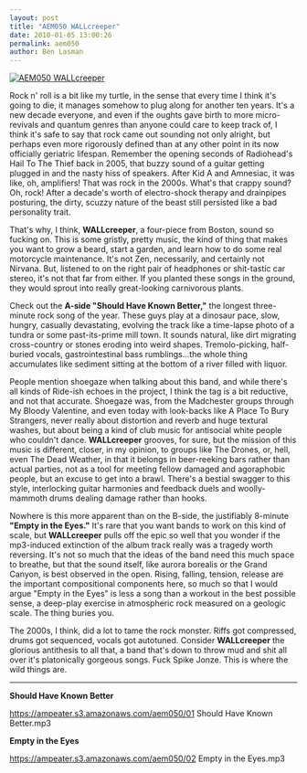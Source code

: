 ```yaml
---
layout: post
title: "AEM050 WALLcreeper"
date: 2010-01-05 13:00:26
permalink: aem050
author: Ben Lasman
---
```

[![AEM050 WALLcreeper](https://ampeater.s3.amazonaws.com/aem050/WALLcreeper.jpg)](https://ampeater.s3.amazonaws.com/aem050/WALLcreeper.jpg)

Rock n' roll is a bit like my turtle, in the sense that every time I think it's going to die, it manages somehow to plug along for another ten years. It's a new decade everyone, and even if the oughts gave birth to more micro-revivals and quantum genres than anyone could care to keep track of, I think it's safe to say that rock came out sounding not only alright, but perhaps even more rigorously defined than at any other point in its now officially geriatric lifespan. Remember the opening seconds of Radiohead's Hail To The Thief back in 2005, that buzzy sound of a guitar getting plugged in and the nasty hiss of speakers. After Kid A and Amnesiac, it was like, oh, amplifiers! That was rock in the 2000s. What's that crappy sound? Oh, rock! After a decade's worth of electro-shock therapy and drainpipes posturing, the dirty, scuzzy nature of the beast still persisted like a bad personality trait.

<!-- more -->

That's why, I think, **WALLcreeper**, a four-piece from Boston, sound so fucking on. This is some gristly, pretty music, the kind of thing that makes you want to grow a beard, start a garden, and learn how to do some real motorcycle maintenance. It's not Zen, necessarily, and certainly not Nirvana. But, listened to on the right pair of headphones or shit-tastic car stereo, it's not that far from either. If you planted these songs in the ground, they would sprout into really great-looking carnivorous plants.

Check out the **A-side "Should Have Known Better,"** the longest three-minute rock song of the year. These guys play at a dinosaur pace, slow, hungry, casually devastating, evolving the track like a time-lapse photo of a tundra or some past-its-prime mill town. It sounds natural, like dirt migrating cross-country or stones eroding into weird shapes. Tremolo-picking, half-buried vocals, gastrointestinal bass rumblings...the whole thing accumulates like sediment sitting at the bottom of a river filled with liquor.

People mention shoegaze when talking about this band, and while there's all kinds of Ride-ish echoes in the project, I think the tag is a bit reductive, and not that accurate. Shoegaze was, from the Madchester groups through My Bloody Valentine, and even today with look-backs like A Place To Bury Strangers, never really about distortion and reverb and huge textural washes, but about being a kind of club music for antisocial white people who couldn't dance. **WALLcreeper** grooves, for sure, but the mission of this music is different, closer, in my opinion, to groups like The Drones, or, hell, even The Dead Weather, in that it belongs in beer-reeking bars rather than actual parties, not as a tool for meeting fellow damaged and agoraphobic people, but an excuse to get into a brawl. There's a bestial swagger to this style, interlocking guitar harmonies and feedback duels and woolly-mammoth drums dealing damage rather than hooks.

Nowhere is this more apparent than on the B-side, the justifiably 8-minute **"Empty in the Eyes."** It's rare that you want bands to work on this kind of scale, but **WALLcreeper** pulls off the epic so well that you wonder if the mp3-induced extinction of the album track really was a tragedy worth reversing. It's not so much that the ideas of the band need this much space to breathe, but that the sound itself, like aurora borealis or the Grand Canyon, is best observed in the open. Rising, falling, tension, release are the important compositional components here, so much so that I would argue "Empty in the Eyes" is less a song than a workout in the best possible sense, a deep-play exercise in atmospheric rock measured on a geologic scale. The thing buries you.

The 2000s, I think, did a lot to tame the rock monster. Riffs got compressed, drums got sequenced, vocals got autotuned. Consider **WALLcreeper** the glorious antithesis to all that, a band that's down to throw mud and shit all over it's platonically gorgeous songs. Fuck Spike Jonze. This is where the wild things are.

---

**Should Have Known Better**

https://ampeater.s3.amazonaws.com/aem050/01 Should Have Known Better.mp3

**Empty in the Eyes**

https://ampeater.s3.amazonaws.com/aem050/02 Empty in the Eyes.mp3

